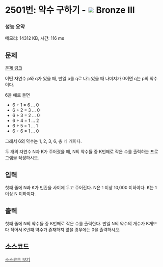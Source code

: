 # 2501번: 약수 구하기 - <img src="https://static.solved.ac/tier_small/3.svg" style="height:20px" /> Bronze III

<!-- performance -->
### 성능 요약
메모리: 14312 KB, 시간: 116 ms
<!-- end -->

## 문제

[문제 링크](https://boj.kr/2501)

<p>어떤 자연수 p와 q가 있을 때, 만일 p를 q로 나누었을 때 나머지가 0이면 q는 p의 약수이다.&nbsp;</p>

<p>6을 예로 들면</p>

<ul>
<li>6 ÷ 1 = 6 … 0</li>
<li>6 ÷ 2 = 3 … 0</li>
<li>6 ÷ 3 = 2 … 0</li>
<li>6 ÷ 4 = 1 … 2</li>
<li>6 ÷ 5 = 1 … 1</li>
<li>6 ÷ 6 = 1 … 0</li>
</ul>

<p>그래서 6의 약수는 1, 2, 3, 6, 총 네 개이다.</p>

<p>두 개의 자연수 N과 K가 주어졌을 때, N의 약수들 중 K번째로 작은 수를 출력하는 프로그램을 작성하시오.</p>

## 입력

<p>첫째 줄에 N과 K가 빈칸을 사이에 두고 주어진다. N은 1 이상 10,000 이하이다. K는 1 이상 N 이하이다.</p>

## 출력

<p>첫째 줄에 N의 약수들 중 K번째로 작은 수를 출력한다. 만일 N의 약수의 개수가 K개보다 적어서 K번째 약수가 존재하지 않을 경우에는 0을 출력하시오.</p>

## 소스코드

[소스코드 보기](Main.java)